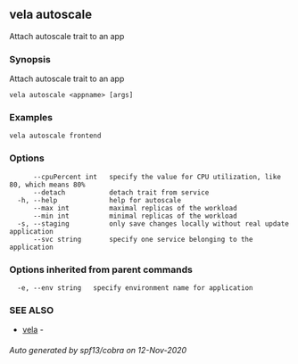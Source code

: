 ## vela autoscale

Attach autoscale trait to an app

### Synopsis

Attach autoscale trait to an app

```
vela autoscale <appname> [args]
```

### Examples

```
vela autoscale frontend
```

### Options

```
      --cpuPercent int   specify the value for CPU utilization, like 80, which means 80%
      --detach           detach trait from service
  -h, --help             help for autoscale
      --max int          maximal replicas of the workload
      --min int          minimal replicas of the workload
  -s, --staging          only save changes locally without real update application
      --svc string       specify one service belonging to the application
```

### Options inherited from parent commands

```
  -e, --env string   specify environment name for application
```

### SEE ALSO

* [vela](vela.md)	 - 

###### Auto generated by spf13/cobra on 12-Nov-2020
